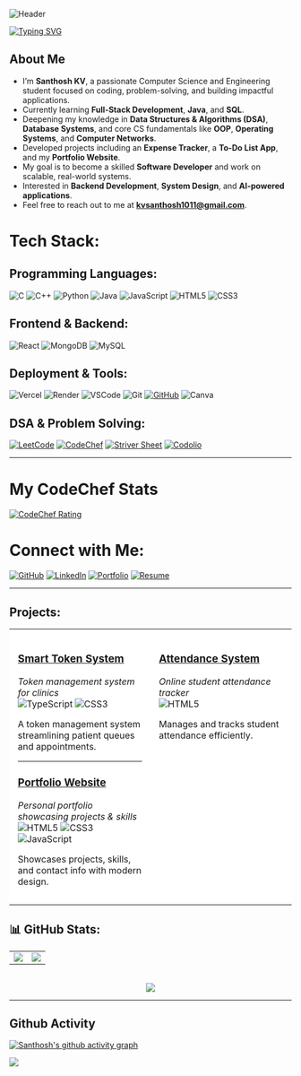 <!-- Capsule Banner (Galaxy Waving Style) -->
![Header](https://capsule-render.vercel.app/api?type=waving&color=0:0f0c29,50:302b63,100:24243e&height=220&section=header&text=Hi,%20I'm%20Santhosh%20KV!&fontSize=45&fontColor=ffffff&animation=twinkling&fontAlignY=40)

<!-- Neon Typing Animation -->
[![Typing SVG](https://readme-typing-svg.herokuapp.com?font=Fira+Code&size=26&duration=3000&pause=500&color=00F7FF&center=true&vCenter=true&width=700&lines=Problem+Solver+%7C+Full-Stack+Developer)](https://git.io/typing-svg)



## About Me

- I’m **Santhosh KV**, a passionate Computer Science and Engineering student focused on coding, problem-solving, and building impactful applications.
- Currently learning **Full-Stack Development**, **Java**, and **SQL**.
- Deepening my knowledge in **Data Structures & Algorithms (DSA)**, **Database Systems**, and core CS fundamentals like **OOP**, **Operating Systems**, and **Computer Networks**.
- Developed projects including an **Expense Tracker**, a **To-Do List App**, and my **Portfolio Website**.
- My goal is to become a skilled **Software Developer** and work on scalable, real-world systems.
- Interested in **Backend Development**, **System Design**, and **AI-powered applications**.
- Feel free to reach out to me at **kvsanthosh1011@gmail.com**.


#  Tech Stack:

##  Programming Languages:
![C](https://img.shields.io/badge/c-%2300599C.svg?style=for-the-badge&logo=c&logoColor=white) 
![C++](https://img.shields.io/badge/c++-%2300599C.svg?style=for-the-badge&logo=c%2B%2B&logoColor=white) 
![Python](https://img.shields.io/badge/python-3670A0?style=for-the-badge&logo=python&logoColor=ffdd54) 
![Java](https://img.shields.io/badge/java-%23ED8B00.svg?style=for-the-badge&logo=openjdk&logoColor=white) 
![JavaScript](https://img.shields.io/badge/javascript-%23323330.svg?style=for-the-badge&logo=javascript&logoColor=%23F7DF1E) 
![HTML5](https://img.shields.io/badge/html5-%23E34F26.svg?style=for-the-badge&logo=html5&logoColor=white) 
![CSS3](https://img.shields.io/badge/css3-%231572B6.svg?style=for-the-badge&logo=css3&logoColor=white)

##  Frontend & Backend:
![React](https://img.shields.io/badge/react-%2320232a.svg?style=for-the-badge&logo=react&logoColor=%2361DAFB) 
![MongoDB](https://img.shields.io/badge/MongoDB-%234ea94b.svg?style=for-the-badge&logo=mongodb&logoColor=white) 
![MySQL](https://img.shields.io/badge/mysql-4479A1.svg?style=for-the-badge&logo=mysql&logoColor=white)

##  Deployment & Tools:
![Vercel](https://img.shields.io/badge/vercel-%23000000.svg?style=for-the-badge&logo=vercel&logoColor=white) 
![Render](https://img.shields.io/badge/Render-%46E3B7.svg?style=for-the-badge&logo=render&logoColor=white)
![VSCode](https://img.shields.io/badge/Vscode-007ACC?style=for-the-badge&logo=visual%20studio%20code&logoColor=white) 
![Git](https://img.shields.io/badge/git-%23F05033.svg?style=for-the-badge&logo=git&logoColor=white) 
[![GitHub](https://img.shields.io/badge/github-%23121011.svg?style=for-the-badge&logo=github&logoColor=white)](https://github.com/santhoshkv102003)
![Canva](https://img.shields.io/badge/Canva-%2300C4CC.svg?style=for-the-badge&logo=Canva&logoColor=white)

##  DSA & Problem Solving:
[![LeetCode](https://img.shields.io/badge/LeetCode-000000?style=for-the-badge&logo=leetcode&logoColor=yellow)](https://leetcode.com/u/Santhosh1156/)
[![CodeChef](https://img.shields.io/badge/Codechef-5B4638?style=for-the-badge&logo=codechef&logoColor=white)](https://www.codechef.com/users/kvsanthosh)
[![Striver Sheet](https://img.shields.io/badge/Striver%20Sheet-FF0000?style=for-the-badge&logoColor=white)](https://takeuforward.org/strivers-a2z-dsa-course/strivers-a2z-dsa-course-sheet-2)
[![Codolio](https://img.shields.io/badge/Codolio-000000?style=for-the-badge&logoColor=white)](https://codolio.com/profile/Santhoshkv)

---
# My CodeChef Stats
[![CodeChef Rating](https://codechef-stats-api.vercel.app/api/card?username=kvsanthosh&theme=dark)](https://www.codechef.com/users/kvsanthosh)

#  Connect with Me:
[![GitHub](https://img.shields.io/badge/GitHub-100000?style=for-the-badge&logo=github&logoColor=white)](https://github.com/santhoshkv102003)
[![LinkedIn](https://img.shields.io/badge/LinkedIn-0077B5?style=for-the-badge&logo=linkedin&logoColor=white)](https://www.linkedin.com/in/santhosh-kv-8a66322a5?utm_source=share&utm_campaign=share_via&utm_content=profile&utm_medium=android_app)
[![Portfolio](https://img.shields.io/badge/Portfolio-2596be?style=for-the-badge&logoColor=white)](https://santhoshkv102003.github.io/Kv_Portfolio/)
[![Resume](https://img.shields.io/badge/Resume-4169e1?style=for-the-badge&logo=google-drive&logoColor=white)](https://drive.google.com/file/d/1-q1ieXLZ7KUa6QXUUC-ojzlAnevEMRbe/view?usp=drivesdk)

---
## Projects:

<table>
<tr>
<td align="left" width="50%" valign="top" style="background-color: #ffffff; border-radius: 10px; padding: 15px;">

### [Smart Token System](https://clinic-token-management-1.onrender.com/)
*Token management system for clinics*  
![TypeScript](https://img.shields.io/badge/TypeScript-007ACC?style=flat-square&logo=typescript&logoColor=white)
![CSS3](https://img.shields.io/badge/CSS3-1572B6?style=flat-square&logo=css3&logoColor=white)

A token management system streamlining patient queues and appointments.

---

### [Portfolio Website](https://santhoshkv102003.github.io/Kv_Portfolio/)
*Personal portfolio showcasing projects & skills*  
![HTML5](https://img.shields.io/badge/HTML5-E34F26?style=flat-square&logo=html5&logoColor=white)
![CSS3](https://img.shields.io/badge/CSS3-1572B6?style=flat-square&logo=css3&logoColor=white)
![JavaScript](https://img.shields.io/badge/JavaScript-F7DF1E?style=flat-square&logo=javascript&logoColor=black)

Showcases projects, skills, and contact info with modern design.

</td>

<td align="left" width="50%" valign="top" style="background-color: #ffffff; border-radius: 10px; padding: 15px;">

### [Attendance System](https://santhoshkv102003.github.io/Attendance/)
*Online student attendance tracker*  
![HTML5](https://img.shields.io/badge/HTML5-E34F26?style=flat-square&logo=html5&logoColor=white)

Manages and tracks student attendance efficiently.

</td>
</tr>
</table>




## 📊 **GitHub Stats:**

<table>
  <tr>
    <td>
      <img src="https://github-readme-stats.vercel.app/api?username=santhoshkv102003&show_icons=true&theme=default&bg_color=ffffff&title_color=000000&text_color=000000&icon_color=000000&border_radius=10" />
    </td>
    <td>
      <img src="https://nirzak-streak-stats.vercel.app/?user=santhoshkv102003&theme=default&background=ffffff&ring=000000&fire=000000&currStreakNum=000000&sideNums=000000&sideLabels=000000" />
    </td>
  </tr>
</table>

<br/>

<div align="center">
  <img src="https://github-readme-stats.vercel.app/api/top-langs/?username=santhoshkv102003&layout=compact&theme=default&bg_color=ffffff&title_color=000000&text_color=000000&border_radius=10" />
</div>


---
## Github Activity
[![Santhosh's github activity graph](https://github-readme-activity-graph.vercel.app/graph?username=santhoshkv102003&theme=dracula)](https://github.com/ashutosh00710/github-readme-activity-graph)

[![](https://visitcount.itsvg.in/api?id=santhoshkv102003&icon=0&color=0)](https://visitcount.itsvg.in)


<!-- Proudly created with GPRM ( https://gprm.itsvg.in ) -->
